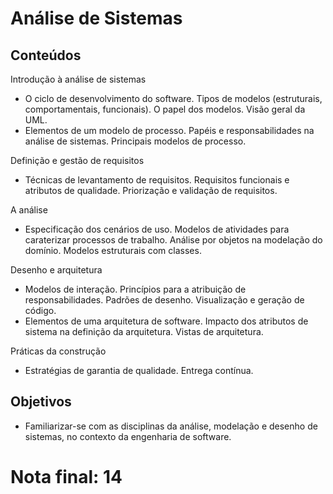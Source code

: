 # Análise de Sistemas

## Conteúdos
Introdução à análise de sistemas
* O ciclo de desenvolvimento do software. Tipos de modelos (estruturais, comportamentais, funcionais). O papel dos modelos. Visão geral da UML.
* Elementos de um modelo de processo. Papéis e responsabilidades na análise de sistemas. Principais modelos de processo.

Definição e gestão de requisitos
* Técnicas de levantamento de requisitos. Requisitos funcionais e atributos de qualidade. Priorização e validação de requisitos.

A análise
* Especificação dos cenários de uso. Modelos de atividades para caraterizar processos de trabalho. Análise por objetos na modelação do domínio. Modelos estruturais com classes.  

Desenho e arquitetura
* Modelos de interação. Princípios para a atribuição de responsabilidades. Padrões de desenho. Visualização e geração de código.
* Elementos de uma arquitetura de software. Impacto dos atributos de sistema na definição da arquitetura. Vistas de arquitetura.

Práticas da construção
* Estratégias de garantia de qualidade. Entrega contínua.

## Objetivos
* Familiarizar-se com as disciplinas da análise, modelação e desenho de sistemas, no contexto da engenharia de software.

# Nota final: 14
